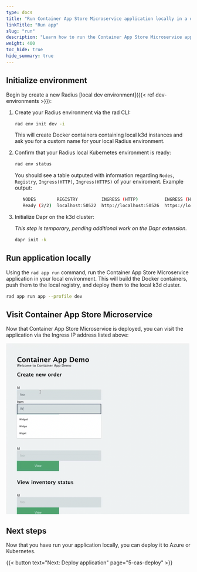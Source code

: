```yaml
---
type: docs
title: "Run Container App Store Microservice application locally in a dev environment"
linkTitle: "Run app"
slug: "run"
description: "Learn how to run the Container App Store Microservice application locally in a Radius dev environment"
weight: 400
toc_hide: true
hide_summary: true
---
```


<!-- DISABLE_ALGOLIA -->

## Initialize environment

Begin by create a new Radius [local dev environment]({{< ref dev-environments >}}):

1. Create your Radius environment via the rad CLI:

   ```sh
   rad env init dev -i 
   ```

   This will create Docker containers containing local k3d instances and ask you for a custom name for your local Radius environment.

1. Confirm that your Radius local Kubernetes environment is ready:

   ```sh
   rad env status
   ```

   You should see a table outputed with information regarding `Nodes`, `Registry`, `Ingress(HTTP)`, `Ingress(HTTPS)` of your enviroment. Example output:

   ```sh
      NODES        REGISTRY         INGRESS (HTTP)          INGRESS (HTTPS)
      Ready (2/2)  localhost:50522  http://localhost:50526  https://localhost:50525
   ```

1. Initialize Dapr on the k3d cluster:

   *This step is temporary, pending additional work on the Dapr extension.*

   ```sh
   dapr init -k
   ```

## Run application locally

Using the `rad app run` command, run the Container App Store Microservice application in your local environment. This will build the Docker containers, push them to the local registry, and deploy them to the local k3d cluster.

```sh
rad app run app --profile dev  
```

## Visit Container App Store Microservice

Now that Container App Store Microservice is deployed, you can visit the application via the Ingress IP address listed above:

<img src="container-app-store-microservice.png" alt="Screenshot of the Container App Store Microservice application" width="500px" >

## Next steps

Now that you have run your application locally, you can deploy it to Azure or Kubernetes.

{{< button text="Next: Deploy application" page="5-cas-deploy" >}}
